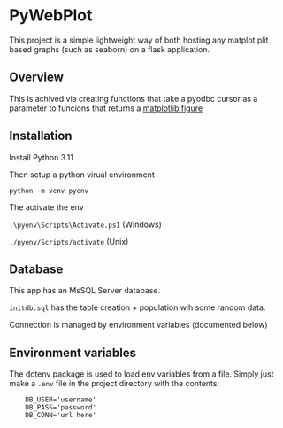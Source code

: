 # PyWebPlot

This project is a simple lightweight way of both hosting any matplot plit based graphs (such as seaborn) on
a flask application.

## Overview

This is achived via creating functions that take a pyodbc cursor as a parameter to funcions that returns a [matplotlib figure](https://matplotlib.org/stable/api/_as_gen/matplotlib.pyplot.figure.html)

## Installation

Install Python 3.11

Then setup a python virual environment

`python -m venv pyenv`

The activate the env
        
`.\pyenv\Scripts\Activate.ps1` (Windows)

`./pyenv/Scripts/activate` (Unix)

## Database

This app has an MsSQL Server database.

`initdb.sql` has the table creation + population wih some random data.

Connection is managed by environment variables (documented below)

## Environment variables

The dotenv package is used to load env variables from a file.
Simply just make a `.env` file in the project directory with the contents:

        DB_USER='username'
        DB_PASS='password'
        DB_CONN='url here'

